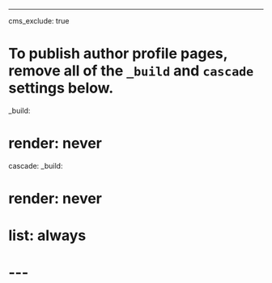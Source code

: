 ---
cms_exclude: true

# To publish author profile pages, remove all of the `_build` and `cascade` settings below.
_build:
#   render: never
cascade:
  _build:
#     render: never
#     list: always
# ---
